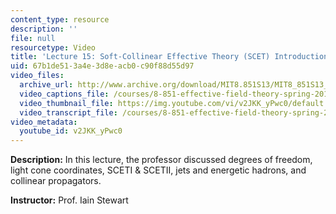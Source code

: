 ```yaml
---
content_type: resource
description: ''
file: null
resourcetype: Video
title: 'Lecture 15: Soft-Collinear Effective Theory (SCET) Introduction'
uid: 67b1de51-3a4e-3d8e-acb0-c90f88d55d97
video_files:
  archive_url: http://www.archive.org/download/MIT8.851S13/MIT8_851S13_lec15_300k.mp4
  video_captions_file: /courses/8-851-effective-field-theory-spring-2013/ac50365fe2b85ebf8cbaa59a47818993_v2JKK_yPwc0.vtt
  video_thumbnail_file: https://img.youtube.com/vi/v2JKK_yPwc0/default.jpg
  video_transcript_file: /courses/8-851-effective-field-theory-spring-2013/61b62f91ebf084580caed7835c683584_v2JKK_yPwc0.pdf
video_metadata:
  youtube_id: v2JKK_yPwc0
---
```


**Description:** In this lecture, the professor discussed degrees of freedom, light cone coordinates, SCETI & SCETII, jets and energetic hadrons, and collinear propagators.

**Instructor:** Prof. Iain Stewart